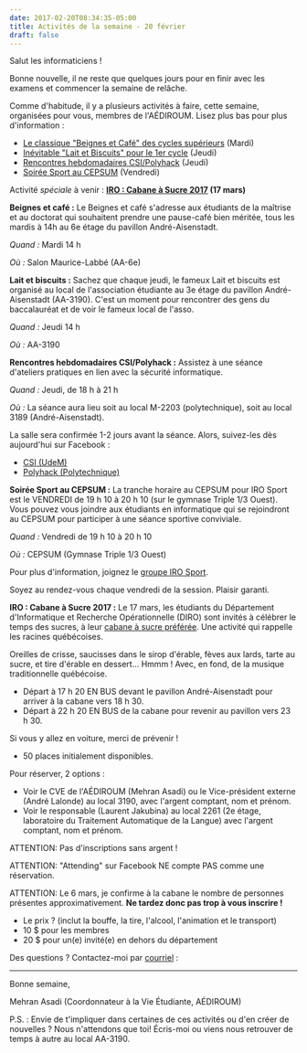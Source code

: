 ```yaml
---
date: 2017-02-20T08:34:35-05:00
title: Activités de la semaine - 20 février
draft: false
---
```


Salut les informaticiens !

Bonne nouvelle, il ne reste que quelques jours pour en finir avec les examens et commencer la semaine de relâche.

Comme d'habitude, il y a plusieurs activités à faire, cette semaine, organisées pour vous, membres de l'AÉDIROUM. Lisez plus bas pour plus d'information :

-   [Le classique "Beignes et Café" des cycles supérieurs](#beignesetcafe) (Mardi)
-   [Inévitable "Lait et Biscuits" pour le 1er cycle](#laitetbiscuits) (Jeudi)
-   [Rencontres hebdomadaires CSI/Polyhack](#csi) (Jeudi)
-   [Soirée Sport au CEPSUM](#irosport) (Vendredi)

Activité *spéciale* à venir : **[IRO : Cabane à Sucre 2017](#cabaneasucre) (17 mars)**

<!--more-->

<a name="beignesetcafe"></a>**Beignes et café :** Le Beignes et café s'adresse aux étudiants de la maîtrise et au doctorat qui souhaitent prendre une pause-café bien méritée, tous les mardis à 14h au 6e étage du pavillon André-Aisenstadt.

*Quand :* Mardi 14 h

*Où :* Salon Maurice-Labbé (AA-6e)

<a name="laitetbiscuits"></a>**Lait et biscuits :** Sachez que chaque jeudi, le fameux Lait et biscuits est organisé au local de l'association étudiante au 3e étage du pavillon André-Aisenstadt (AA-3190). C'est un moment pour rencontrer des gens du baccalauréat et de voir le fameux local de l'asso.

*Quand :* Jeudi 14 h

*Où :* AA-3190

<a name="csi"></a>**Rencontres hebdomadaires CSI/Polyhack :** Assistez à une séance d'ateliers pratiques en lien avec la sécurité informatique.

*Quand :* Jeudi, de 18 h à 21 h

*Où :* La séance aura lieu soit au local M-2203 (polytechnique), soit au local 3189 (André-Aisenstadt).

La salle sera confirmée 1-2 jours avant la séance. Alors, suivez-les dès aujourd'hui sur Facebook :

-   [CSI (UdeM)]
-   [Polyhack (Polytechnique)]

<a name="irosport"></a>**Soirée Sport au CEPSUM :** La tranche horaire au CEPSUM pour IRO Sport est le VENDREDI de 19 h 10 à 20 h 10 (sur le gymnase Triple 1/3 Ouest). Vous pouvez vous joindre aux étudiants en informatique qui se rejoindront au CEPSUM pour participer à une séance sportive conviviale.

*Quand :* Vendredi de 19 h 10 à 20 h 10

*Où :* CEPSUM (Gymnase Triple 1/3 Ouest)

Pour plus d'information, joignez le [groupe IRO Sport].

Soyez au rendez-vous chaque vendredi de la session. Plaisir garanti.

<a name="cabaneasucre"></a>**IRO : Cabane à Sucre 2017 :** Le 17 mars, les étudiants du Département d'Informatique et Recherche Opérationnelle (DIRO) sont invités à célébrer le temps des sucres, à leur [cabane à sucre préférée]. Une activité qui rappelle les racines québécoises.

Oreilles de crisse, saucisses dans le sirop d'érable, fèves aux lards, tarte au sucre, et tire d'érable en dessert... Hmmm ! Avec, en fond, de la musique traditionnelle québécoise.

-   Départ à 17 h 20 EN BUS devant le pavillon André-Aisenstadt pour arriver à la cabane vers 18 h 30.
-   Départ à 22 h 20 EN BUS de la cabane pour revenir au pavillon vers 23 h 30.

Si vous y allez en voiture, merci de prévenir !

-   50 places initialement disponibles.

Pour réserver, 2 options :

-   Voir le CVE de l'AÉDIROUM (Mehran Asadi) ou le Vice-président externe (André Lalonde) au local 3190, avec l'argent comptant, nom et prénom.
-   Voir le responsable (Laurent Jakubina) au local 2261 (2e étage, laboratoire du Traitement Automatique de la Langue) avec l'argent comptant, nom et prénom.

ATTENTION: Pas d'inscriptions sans argent !

ATTENTION: "Attending" sur Facebook NE compte PAS comme une réservation.

ATTENTION: Le 6 mars, je confirme à la cabane le nombre de personnes présentes approximativement. **Ne tardez donc pas trop à vous inscrire !**

-   Le prix ? (inclut la bouffe, la tire, l'alcool, l'animation et le transport)
-   10 $ pour les membres
-   20 $ pour un(e) invité(e) en dehors du département

Des questions ? Contactez-moi par [courriel] :

------------------------------------------------------------------------

Bonne semaine,

Mehran Asadi (Coordonnateur à la Vie Étudiante, AÉDIROUM)

P.S. : Envie de t'impliquer dans certaines de ces activités ou d'en créer de nouvelles ? Nous n'attendons que toi! Écris-moi ou viens nous retrouver de temps à autre au local AA-3190.

  [CSI (UdeM)]: https://fb.com/groups/infosecum
  [Polyhack (Polytechnique)]: https://fb.com/ph4ck
  [groupe IRO Sport]: https://fb.com/groups/718762054920741
  [cabane à sucre préférée]: //cabaneosias.com/index.html
  [courriel]: mailto:mehranasadi@live.ca
